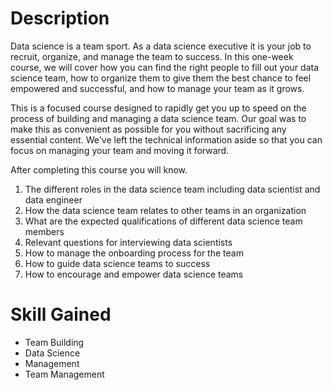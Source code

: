 
# Description

Data science is a team sport. As a data science executive it is your job to recruit, organize, and manage the team to success. In this one-week course, we will cover how you can find the right people to fill out your data science team, how to organize them to give them the best chance to feel empowered and successful, and how to manage your team as it grows. 

This is a focused course designed to rapidly get you up to speed on the process of building and managing a data science team. Our goal was to make this as convenient as possible for you without sacrificing any essential content. We've left the technical information aside so that you can focus on managing your team and moving it forward.

After completing this course you will know.

1. The different roles in the data science team including data scientist and data engineer
2. How the data science team relates to other teams in an organization
3. What are the expected qualifications of different data science team members
4. Relevant questions for interviewing data scientists
5. How to manage the onboarding process for the team
6. How to guide data science teams to success
7. How to encourage and empower data science teams

# Skill Gained
- Team Building
- Data Science
- Management
- Team Management
